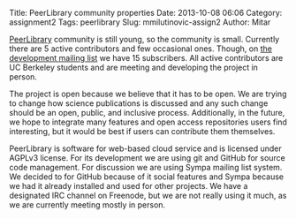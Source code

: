Title: PeerLibrary community properties
Date: 2013-10-08 06:06
Category: assignment2
Tags: peerlibrary
Slug: mmilutinovic-assign2
Author: Mitar

[PeerLibrary](http://peerlibrary.org/) community is still young, so the community is small. Currently there are 5 active contributors and few occasional ones. Though, on [the development mailing list](http://lists.peerlibrary.org/lists/info/dev) we have 15 subscribers. All active contributors are UC Berkeley students and are meeting and developing the project in person.

The project is open because we believe that it has to be open. We are trying to change how science publications is discussed and any such change should be an open, public, and inclusive process. Additionally, in the future, we hope to integrate many features and open access repositories users find interesting, but it would be best if users can contribute them themselves.

PeerLibrary is software for web-based cloud service and is licensed under AGPLv3 license. For its development we are using git and GitHub for source code management. For discussion we are using Sympa mailing list system. We decided to for GitHub because of it social features and Sympa because we had it already installed and used for other projects. We have a designated IRC channel on Freenode, but we are not really using it much, as we are currently meeting mostly in person.
